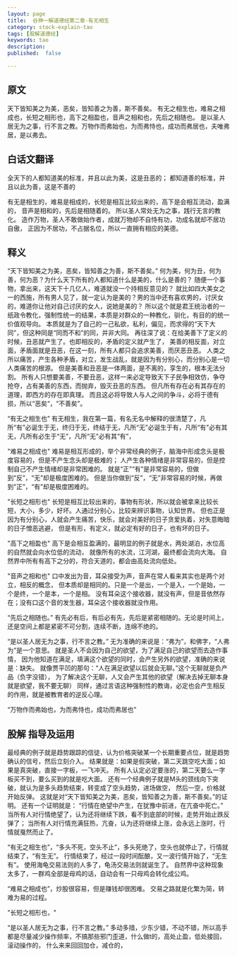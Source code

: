 ```yaml
---
layout: page
title:  谷神一解道德经第二章-有无相生
category: stock-explain-tao
tags: [股解道德经]
keywords: tao
description:
published:  false

---
```


## 原文
天下皆知美之为美，恶矣，皆知善之为善，斯不善矣。
有无之相生也，难易之相成也，长短之相形也，高下之相盈也，音声之相和也，先后之相随也。
是以圣人居无为之事，行不言之教。万物作而弗始也，为而弗恃也，成功而弗居也，夫唯弗居，是以弗去。

## 白话文翻译
全天下的人都知道美的标准，并且以此为美，这是丑恶的；
都知道善的标准，并且以此为善，这是不善的

有无是相生的，难易是相成的，长短是相互比较出来的，高下是会相互流动，盈满的，
音声是相和的，先后是相随着的。
所以圣人常处无为之事，践行无言的教化。
造作万物，圣人不敢做始作者，成就万物却不自恃有功，功成名就却不居功自傲，
正因为不居功，不占据名位，所以一直拥有相应的美德。

## 释义
“天下皆知美之为美，恶矣，皆知善之为善，斯不善矣。”
何为美，何为丑，何为善，何为恶？为什么天下所有的人都知道什么是美的，什么是善的？
随便一个事物，拿出来，这天下十几亿人，难道就没一个持相反意见的？
就比如四大美女之一的西施，所有男人见了，就一定认为是美的？男的当中还有喜欢男的，讨厌女的，难道你让他对自己讨厌的女人，说她是美的？
所以这个就是君王统治者的一纸政令教化，强制性统一的结果，本质是对群众的一种教化，驯化，有目的的统一价值观导向。
本质就是为了自己的一己私欲，私利，偏见，而求得的“天下大同”，但这种同是“同而不和”的同，并非大同。
再往深了说：在给美善下了定义的时候，丑恶就产生了。也即相反的，矛盾的定义就产生了，
美善的相反面，对立面，矛盾面就是丑恶，在这一刻，所有人都只会追求美善，而厌恶丑恶。
人类之所以痛苦，产生各种矛盾，对立，发生战乱，就是因为有分别心，而分别心是一切人类痛苦的根源。
但是美善和丑恶是一体两面，是不离的，孪生的，根本无法分割。
所有人只想要美善，不要丑恶，这样一来必定导致天下子民争相效仿，争夺抢夺，占有美善的东西，而抛弃，毁灭丑恶的东西。
但凡所有存在必有其存在的道理，即西方的存在即真理。
而且这必将导致人与人之间的争斗，必将于德有损，所以“恶矣“，“不善矣”。

“有无之相生也”
有无相生，我在第一篇，有名无名中解释的很清楚了，凡所“有”必诞生于无，终归于无，终结于无，凡所“无”必诞生于有，凡所“有”必有其无，凡所有必生于“无”，凡所“无”必有其“有”，

"难易之相成也"
难易是相互形成的，举个非常经典的例子，脑海中形成念头是极度容易的，但是不产生念头却是极难的；
人产生各种情绪是非常容易的，但是控制自己不产生情绪却是非常困难的。
就是“正”“有”是非常容易的，但做到“反”，“无”却是极度困难的。
但是当你做到“反”，“无”非常容易的时候，再做到“正”，“有”却是极度困难的。

"长短之相形也"
长短是相互比较出来的，事物有形状，所以就会被拿来比较长短，大小，多少，好坏。人通过分别心，比较来辨识事物，认知世界。
但也正是因为有分别心，人就会产生痛苦，快乐，就会对美好的日子贪爱执着，对失意晦暗的日子憎恶逃避，
但是有形，有定义，就必定有好的日子，也有坏的日子。

"高下之相盈也"
高下是会相互盈满的，最明显的例子就是水，两处湖泊，水位高的自然就会向水位低的流动，
就像所有的水流，江河湖，最终都会流向大海。
自然界中所有有高下之分的，符合天道的，都会由高处流向低处。

"音声之相和也"
口中发出为音，耳朵接受为声，音声在常人看来其实也是两个对立，相反的概念，
但本质却是相同的。只是一个是出，一个是入，一个是始，一个是终，一个是本，一个是相。
没有耳朵这个接收器，就没有声，但是音依然存在；没有口这个音的发生器，耳朵这个接收器就没作用。

“先后之相随也。”
有先必有后，有后必有先，先后是紧密相随的。无论是时间上，还是空间上都是紧密不可分割，连续不断，连绵不绝的。

“是以圣人居无为之事，行不言之教。”
无为准确的来说是：“弗为”，和佛字，“人弗为”是一个意思。
就是圣人不会因为自己的欲望，为了满足自己的欲望而去造作事情，
因为他知道在满足，填满这个欲望的同时，会产生另外的欲望，准确的来说是：缺失。
就像贾平凹的那句：“人在满足欲望以后就会无聊。”这个无聊就是负产品（负字没错），
为了解决这个无聊，人又会产生其他的欲望（解决去掉无聊本身就是欲望，我不要无聊）
同样，通过言语这种强制性的教诲，必定也会产生相反的作用，就是被教育者的逆反心理。

“万物作而弗始也，为而弗恃也，成功而弗居也”


## 股解 指导及运用
最经典的例子就是趋势跟踪的信徒，认为价格突破某一个长期重要点位，就是趋势确认的信号，然后立刻介入。
结果就是：如果是假突破，第二天跳空吃大面；如果是真突破，直接一字板，一飞冲天。
所有人认定必定要涨的，第二天要么一字板买不到，要么买到的就是吃大面。
还有一个经典例子就是M头的颈线向下突破，就认为是多头趋势结束，转变成了空头趋势，进场做空，
然后一空，价格就开始反弹。
这就是对“天下皆知美之为美，恶矣，皆知善之为善，斯不善矣。”的证明。
还有一个证明就是： “行情在绝望中产生，在犹豫中前进，在亢奋中死亡。”
当所有人对行情绝望了，认为还将继续下跌，看不到底部的时候，走势开始止跌反弹了；
当所有人对行情充满狂热，亢奋，认为还将继续上涨，会永远上涨时，行情就戛然而止了。

“有无之相生也”，“多头不死，空头不止”，多头死绝了，空头也就停止了，行情就结束了，“有生无”。
行情结束了，经过一段时间酝酿，又一波行情开始了，“无生有”。
使用海龟交易法则的人多了，龟汤交易法则就诞生了。
自然界中这种现象太多了，一群鸡全部是母鸡的话，自动会有一只母鸡会转化成公鸡。

“难易之相成也”，炒股很容易，但是赚钱却很困难。
交易之路就是化繁为简，转难为易的过程。

"长短之相形也，"

“是以圣人居无为之事，行不言之教。”
多动多措，少东少错，不动不错，所以高手都是尽量减少操作频率，不搞那些邪门歪道，什么做t的，高处止盈，低处接回，滚动操作的，
什么来来回回加仓，减仓的，











